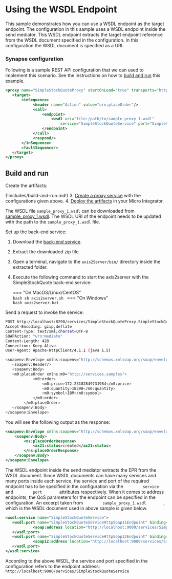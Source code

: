 # Using the WSDL Endpoint
This sample demonstrates how you can use a WSDL endpoint as the target
endpoint. The configuration in this sample uses a WSDL endpoint inside
the send mediator. This WSDL endpoint extracts the target endpoint reference from the WSDL document specified in the configuration. In this
configuration the WSDL document is specified as a URI.

### Synapse configuration

Following is a sample REST API configuration that we can used to implement this scenario. See the instructions on how to [build and run](#build-and-run) this example.

```xml
<proxy name="SimpleStockQuoteProxy" startOnLoad="true" transports="http https" xmlns="http://ws.apache.org/ns/synapse">
   <target>
       <inSequence>
            <header name="Action" value="urn:placeOrder"/>
            <call>
                <endpoint>
                    <wsdl uri="file:/path/to/sample_proxy_1.wsdl"
                        service="SimpleStockQuoteService" port="SimpleStockQuoteServiceHttpSoap11Endpoint"/>
                </endpoint>
            </call>
            <respond/>
       </inSequence>
       <faultSequence/>
   </target>
</proxy>
```

## Build and run

Create the artifacts:

{!includes/build-and-run.md!}
3. [Create a proxy service]({{base_path}}/develop/creating-artifacts/creating-a-proxy-service) with the configurations given above.
4. [Deploy the artifacts]({{base_path}}/develop/deploy-artifacts) in your Micro Integrator.

The WSDL file `sample_proxy_1.wsdl` can be downloaded from  [sample_proxy_1.wsdl](https://github.com/wso2-docs/WSO2_EI/blob/master/samples-protocol-switching/sample_proxy_1.wsdl). 
The WSDL URI of the endpoint needs to be updated with the path to the `sample_proxy_1.wsdl` file.

Set up the back-end service:

1. Download the [back-end service](https://github.com/wso2-docs/WSO2_EI/blob/master/Back-End-Service/axis2Server.zip).
2. Extract the downloaded zip file.
3. Open a terminal, navigate to the `axis2Server/bin/` directory inside the extracted folder.
4. Execute the following command to start the axis2server with the SimpleStockQuote back-end service:

    === "On MacOS/Linux/CentOS"   
          ```bash
          sh axis2server.sh
          ```
    === "On Windows"              
          ```bash
          axis2server.bat
          ```

Send a request to invoke the service:

```bash
POST http://localhost:8290/services/SimpleStockQuoteProxy.SimpleStockQuoteProxyHttpSoap11Endpoint HTTP/1.1
Accept-Encoding: gzip,deflate
Content-Type: text/xml;charset=UTF-8
SOAPAction: "urn:mediate"
Content-Length: 428
Connection: Keep-Alive
User-Agent: Apache-HttpClient/4.1.1 (java 1.5)

<soapenv:Envelope xmlns:soapenv="http://schemas.xmlsoap.org/soap/envelope/">
   <soapenv:Header/>
   <soapenv:Body>
   <m0:placeOrder xmlns:m0="http://services.samples">
            <m0:order>
                <m0:price>172.23182849731984</m0:price>
                <m0:quantity>18398</m0:quantity>
                <m0:symbol>IBM</m0:symbol>
            </m0:order>
        </m0:placeOrder>
   </soapenv:Body>
</soapenv:Envelope>
```

You will see the following output as the response:

```xml
<soapenv:Envelope xmlns:soapenv="http://schemas.xmlsoap.org/soap/envelope/" xmlns:ns="http://services.samples" xmlns:ax21="http://services.samples/xsd">
    <soapenv:Body>
        <ns:placeOrderResponse>
            <ax21:status>created</ax21:status>
        </ns:placeOrderResponse>
    </soapenv:Body>
</soapenv:Envelope>
```

The WSDL endpoint
inside the send mediator extracts the EPR from the WSDL document.
Since WSDL documents can have many services and many ports inside each
service, the service and port of the required endpoint has to be
specified in the configuration via the `         service        ` and
`         port        ` attributes respectively. When it comes to
address endpoints, the QoS parameters for the endpoint can be specified
in the configuration. An excerpt taken from
`         sample_proxy_1.wsdl        ` , which is the WSDL document used
in above sample is given below.

```xml
<wsdl:service name="SimpleStockQuoteService">
   <wsdl:port name="SimpleStockQuoteServiceHttpSoap11Endpoint" binding="ns:SimpleStockQuoteServiceSoap11Binding">
            <soap:address location="http://localhost:9000/services/SimpleStockQuoteService"/>
   </wsdl:port>
   <wsdl:port name="SimpleStockQuoteServiceHttpSoap12Endpoint" binding="ns:SimpleStockQuoteServiceSoap12Binding">
            <soap12:address location="http://localhost:9000/services/SimpleStockQuoteService.SimpleStockQuoteServiceHttpSoap12Endpoint"/>
   </wsdl:port>
</wsdl:service>
```

According to the above WSDL, the service and port specified in the
configuration refers to the endpoint address:
`http://localhost:9000/services/SimpleStockQuoteService`

